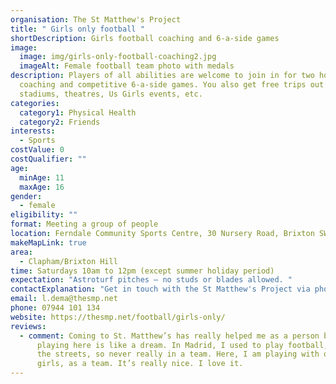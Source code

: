 ```yaml
---
organisation: The St Matthew's Project
title: " Girls only football "
shortDescription: Girls football coaching and 6-a-side games
image:
  image: img/girls-only-football-coaching2.jpg
  imageAlt: Female football team photo with medals
description: Players of all abilities are welcome to join in for two hours of
  coaching and competitive 6-a-side games. You also get free trips out to
  stadiums, theatres, Us Girls events, etc.
categories:
  category1: Physical Health
  category2: Friends
interests:
  - Sports
costValue: 0
costQualifier: ""
age:
  minAge: 11
  maxAge: 16
gender:
  - female
eligibility: ""
format: Meeting a group of people
location: Ferndale Community Sports Centre, 30 Nursery Road, Brixton SW9 8PB
makeMapLink: true
area:
  - Clapham/Brixton Hill
time: Saturdays 10am to 12pm (except summer holiday period)
expectation: "Astroturf pitches – no studs or blades allowed. "
contactExplanation: "Get in touch with the St Matthew's Project via phone or email. "
email: l.dema@thesmp.net
phone: 07944 101 134
website: https://thesmp.net/football/girls-only/
reviews:
  - comment: Coming to St. Matthew’s has really helped me as a person because
      playing here is like a dream. In Madrid, I used to play football, but on
      the streets, so never really in a team. Here, I am playing with other
      girls, as a team. It’s really nice. I love it.
---
```

